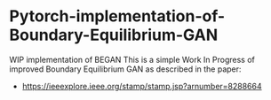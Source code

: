 # Pytorch-implementation-of-Boundary-Equilibrium-GAN
WIP implementation of BEGAN
This is a simple Work In Progress of improved Boundary Equilibrium GAN as described in the paper:
- https://ieeexplore.ieee.org/stamp/stamp.jsp?arnumber=8288664
